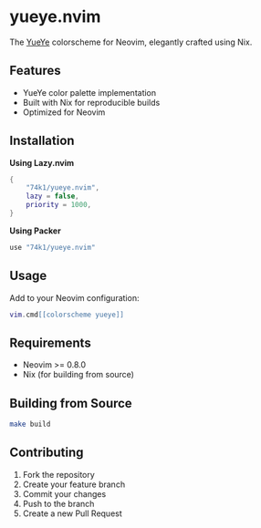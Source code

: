 # yueye.nvim

The [YueYe](https://github.com/74k1/yueye) colorscheme for Neovim, elegantly crafted using Nix.

## Features

- YueYe color palette implementation
- Built with Nix for reproducible builds
- Optimized for Neovim

## Installation

**Using Lazy.nvim**
```lua
{
    "74k1/yueye.nvim",
    lazy = false,
    priority = 1000,
}
```

**Using Packer**
```lua
use "74k1/yueye.nvim"
```

## Usage

Add to your Neovim configuration:

```lua
vim.cmd[[colorscheme yueye]]
```

## Requirements

- Neovim >= 0.8.0
- Nix (for building from source)

## Building from Source

```bash
make build
```

## Contributing

1. Fork the repository
2. Create your feature branch
3. Commit your changes
4. Push to the branch
5. Create a new Pull Request
